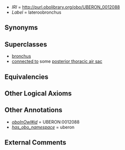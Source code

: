  * *IRI* = http://purl.obolibrary.org/obo/UBERON_0012088
 * *Label* = lateroobronchus

## Synonyms


## Superclasses

 * [bronchus](../../UBERON/85/UBERON_0002185.md)
 * [connected to](../../UBREL/01/UBREL_0000001.md) some [posterior thoracic air sac](../../UBERON/66/UBERON_0009066.md)

## Equivalencies


## Other Logical Axioms


## Other Annotations

 * *[oboInOwl#id](../../id/oboInOwl#id.md)* = UBERON:0012088
 * *[has_obo_namespace](../../ce/oboInOwl#hasOBONamespace.md)* = uberon

## External Comments

